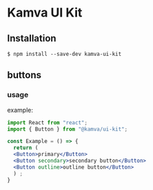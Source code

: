 # Kamva UI Kit

## Installation

```
$ npm install --save-dev kamva-ui-kit
```

## buttons

### usage

example:

```jsx
import React from "react";
import { Button } from "@kamva/ui-kit";

const Example = () => {
  return (
  <Button>primary</Button>
  <Button secondary>secondary button</Button>
  <Button outline>outline button</Button>
  ) ;
}
```
